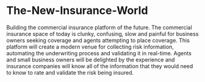 # The-New-Insurance-World
Building the commercial insurance platform of the future.
The commercial insurance space of today is clunky, confusing, slow and painful for business owners seeking coverage and agents attempting to place coverage. This platform will create a modern venue for collecting risk information, automating the underwriting process and validating it in real-time. Agents and small business owners will be delighted by the experience and insurance companies will know all of the information that they would need to know to rate and validate the risk being insured.
